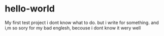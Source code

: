 # hello-world
My first test project
i dont know what to do. but i write for something. and i,m so sory for my bad englesh, becouse i dont know it wery well
